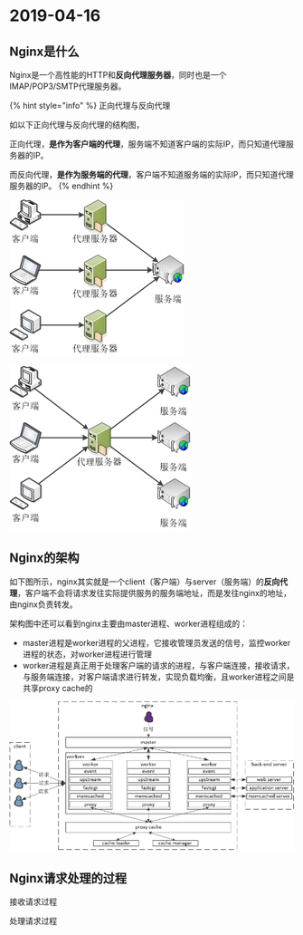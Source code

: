 # 2019-04-16

## Nginx是什么

Nginx是一个高性能的HTTP和**反向代理服务器**，同时也是一个IMAP/POP3/SMTP代理服务器。

{% hint style="info" %}
正向代理与反向代理

如以下正向代理与反向代理的结构图，

正向代理，**是作为客户端的代理**，服务端不知道客户端的实际IP，而只知道代理服务器的IP。

而反向代理，**是作为服务端的代理**，客户端不知道服务端的实际IP，而只知道代理服务器的IP。
{% endhint %}

![&#x6B63;&#x5411;&#x4EE3;&#x7406;](../.gitbook/assets/image%20%2829%29.png)

![&#x53CD;&#x5411;&#x4EE3;&#x7406;](../.gitbook/assets/image%20%2816%29.png)

## Nginx的架构

如下图所示，nginx其实就是一个client（客户端）与server（服务端）的**反向代理**，客户端不会将请求发往实际提供服务的服务端地址，而是发往nginx的地址，由nginx负责转发。

架构图中还可以看到nginx主要由master进程、worker进程组成的：

* master进程是worker进程的父进程，它接收管理员发送的信号，监控worker进程的状态，对worker进程进行管理
* worker进程是真正用于处理客户端的请求的进程，与客户端连接，接收请求，与服务端连接，对客户端请求进行转发，实现负载均衡，且worker进程之间是共享proxy cache的

![Nginx&#x67B6;&#x6784;](../.gitbook/assets/image%20%282%29.png)

## Nginx请求处理的过程

接收请求过程

处理请求过程



